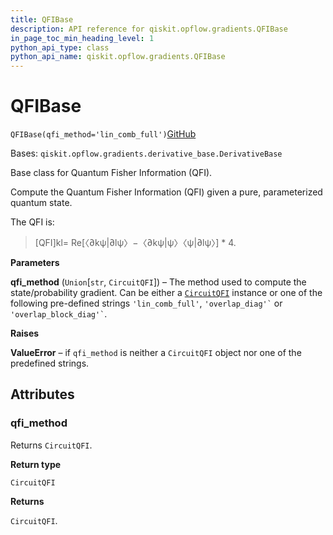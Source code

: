 ```yaml
---
title: QFIBase
description: API reference for qiskit.opflow.gradients.QFIBase
in_page_toc_min_heading_level: 1
python_api_type: class
python_api_name: qiskit.opflow.gradients.QFIBase
---
```


# QFIBase

<span id="qiskit.opflow.gradients.QFIBase" />

`QFIBase(qfi_method='lin_comb_full')`[GitHub](https://github.com/qiskit/qiskit/tree/stable/0.20/qiskit/opflow/gradients/qfi_base.py "view source code")

Bases: `qiskit.opflow.gradients.derivative_base.DerivativeBase`

Base class for Quantum Fisher Information (QFI).

Compute the Quantum Fisher Information (QFI) given a pure, parameterized quantum state.

The QFI is:

> \[QFI]kl= Re\[〈∂kψ|∂lψ〉−〈∂kψ|ψ〉〈ψ|∂lψ〉] \* 4.

**Parameters**

**qfi\_method** (`Union`\[`str`, `CircuitQFI`]) – The method used to compute the state/probability gradient. Can be either a [`CircuitQFI`](qiskit.opflow.gradients.CircuitQFI "qiskit.opflow.gradients.CircuitQFI") instance or one of the following pre-defined strings `'lin_comb_full'`, `` 'overlap_diag'` `` or `` 'overlap_block_diag'` ``.

**Raises**

**ValueError** – if `qfi_method` is neither a `CircuitQFI` object nor one of the predefined strings.

## Attributes

<span id="qiskit.opflow.gradients.QFIBase.qfi_method" />

### qfi\_method

Returns `CircuitQFI`.

**Return type**

`CircuitQFI`

**Returns**

`CircuitQFI`.

